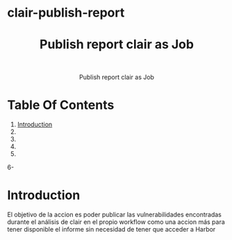 # clair-publish-report
<h1 align="center"> Publish report clair as Job  </h1> <br>

<p align="center">
    Publish report clair as Job 
</p>

# Table Of Contents

1. [Introduction](.#introduction)
2. 
3. 
4.
5.
6-
  
Introduction
===
El objetivo de la accion es poder publicar las vulnerabilidades encontradas durante el
análisis de clair en el propio workflow como una accion más para tener disponible el informe
sin necesidad de tener que acceder a Harbor



